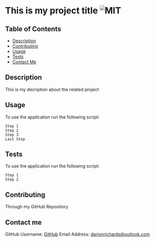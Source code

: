 # This is my project title  ![MIT](https://img.shields.io/static/v1?label=MIT&message=License&color=green)

    
## Table of Contents
        
- [Description](#description)
- [Contributing](#contributing)
- [Usage](#usage)
- [Tests](#tests)
- [Contact Me](#contactme)
  
    

## Description
  
This is my decription about the related project
  
    
## Usage
  
To use the application run the following script:
  
```
Step 1 
Step 2 
Step 3 
Last Step

```
        
        
## Tests
  
To use the application run the following script:
  
```
Step 1
Step 2

```
  
    
## Contributing

Through my GitHub Repository

    
## Contact me

GitHub Username: [GitHub](https://github.com/DarionRichards)
Email Address: darionrichards@outlook.com